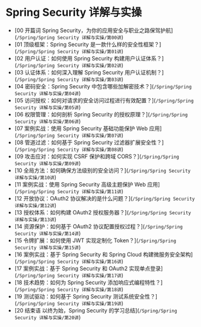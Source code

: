 # Spring Security 详解与实操

- \[00 开篇词 Spring Security，为你的应用安全与职业之路保驾护航\](`/Spring/Spring Security 详解与实操/第00讲`)
- \[01 顶级框架：Spring Security 是一款什么样的安全性框架？\](`/Spring/Spring Security 详解与实操/第01讲`)
- \[02 用户认证：如何使用 Spring Security 构建用户认证体系？\](`/Spring/Spring Security 详解与实操/第02讲`)
- \[03 认证体系：如何深入理解 Spring Security 用户认证机制？\](`/Spring/Spring Security 详解与实操/第03讲`)
- \[04 密码安全：Spring Security 中包含哪些加解密技术？\](`/Spring/Spring Security 详解与实操/第04讲`)
- \[05 访问授权：如何对请求的安全访问过程进行有效配置？\](`/Spring/Spring Security 详解与实操/第05讲`)
- \[06 权限管理：如何剖析 Spring Security 的授权原理？\](`/Spring/Spring Security 详解与实操/第06讲`)
- \[07 案例实战：使用 Spring Security 基础功能保护 Web 应用\](`/Spring/Spring Security 详解与实操/第07讲`)
- \[08 管道过滤：如何基于 Spring Security 过滤器扩展安全性？\](`/Spring/Spring Security 详解与实操/第08讲`)
- \[09 攻击应对：如何实现 CSRF 保护和跨域 CORS？\](`/Spring/Spring Security 详解与实操/第09讲`)
- \[10 全局方法：如何确保方法级别的安全访问？\](`/Spring/Spring Security 详解与实操/第10讲`)
- \[11 案例实战：使用 Spring Security 高级主题保护 Web 应用\](`/Spring/Spring Security 详解与实操/第11讲`)
- \[12 开放协议：OAuth2 协议解决的是什么问题？\](`/Spring/Spring Security 详解与实操/第12讲`)
- \[13 授权体系：如何构建 OAuth2 授权服务器？\](`/Spring/Spring Security 详解与实操/第13讲`)
- \[14 资源保护：如何基于 OAuth2 协议配置授权过程？\](`/Spring/Spring Security 详解与实操/第14讲`)
- \[15 令牌扩展：如何使用 JWT 实现定制化 Token？\](`/Spring/Spring Security 详解与实操/第15讲`)
- \[16 案例实战：基于 Spring Security 和 Spring Cloud 构建微服务安全架构\](`/Spring/Spring Security 详解与实操/第16讲`)
- \[17 案例实战：基于 Spring Security 和 OAuth2 实现单点登录\](`/Spring/Spring Security 详解与实操/第17讲`)
- \[18 技术趋势：如何为 Spring Security 添加响应式编程特性？\](`/Spring/Spring Security 详解与实操/第18讲`)
- \[19 测试驱动：如何基于 Spring Security 测试系统安全性？\](`/Spring/Spring Security 详解与实操/第19讲`)
- \[20 结束语 以终为始，Spring Security 的学习总结\](`/Spring/Spring Security 详解与实操/第20讲`)
